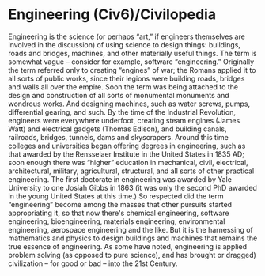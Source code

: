 # Engineering (Civ6)/Civilopedia

Engineering is the science (or perhaps “art,” if engineers themselves are involved in the discussion) of using science to design things: buildings, roads and bridges, machines, and other materially useful things. The term is somewhat vague – consider for example, software “engineering.” Originally the term referred only to creating “engines” of war; the Romans applied it to all sorts of public works, since their legions were building roads, bridges and walls all over the empire.
Soon the term was being attached to the design and construction of all sorts of monumental monuments and wondrous works. And designing machines, such as water screws, pumps, differential gearing, and such. By the time of the Industrial Revolution, engineers were everywhere underfoot, creating steam engines (James Watt) and electrical gadgets (Thomas Edison), and building canals, railroads, bridges, tunnels, dams and skyscrapers.
Around this time colleges and universities began offering degrees in engineering, such as that awarded by the Rensselaer Institute in the United States in 1835 AD; soon enough there was “higher” education in mechanical, civil, electrical, architectural, military, agricultural, structural, and all sorts of other practical engineering. The first doctorate in engineering was awarded by Yale University to one Josiah Gibbs in 1863 (it was only the second PhD awarded in the young United States at this time.)
So respected did the term “engineering” become among the masses that other pursuits started appropriating it, so that now there's chemical engineering, software engineering, bioengineering, materials engineering, environmental engineering, aerospace engineering and the like. But it is the harnessing of mathematics and physics to design buildings and machines that remains the true essence of engineering. As some have noted, engineering is applied problem solving (as opposed to pure science), and has brought or dragged) civilization – for good or bad – into the 21st Century.